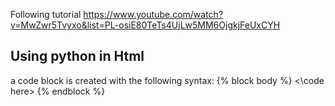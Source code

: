 Following tutorial https://www.youtube.com/watch?v=MwZwr5Tvyxo&list=PL-osiE80TeTs4UjLw5MM6OjgkjFeUxCYH

## Using python in Html
a code block is created with the following syntax: 
    {% block body %}
        <\code here>
    {% endblock %}
